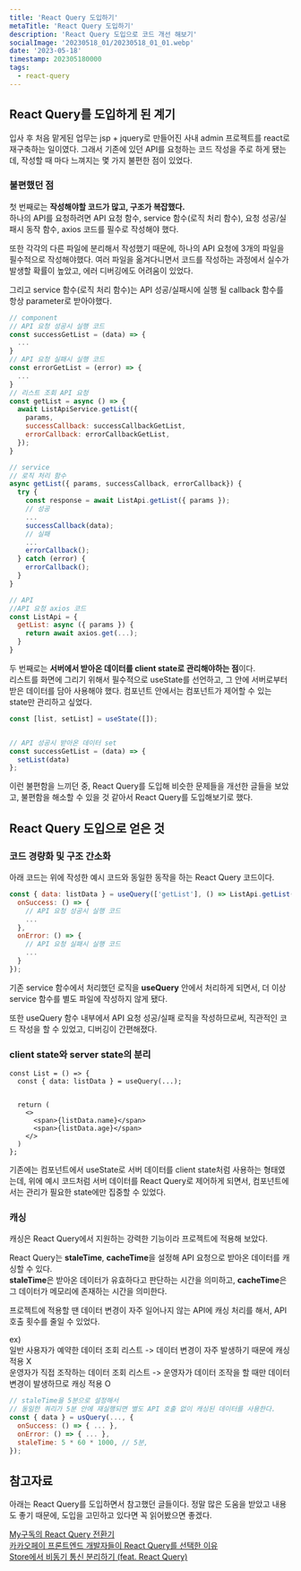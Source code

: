 ```yaml
---
title: 'React Query 도입하기'
metaTitle: 'React Query 도입하기'
description: 'React Query 도입으로 코드 개선 해보기'
socialImage: '20230518_01/20230518_01_01.webp'
date: '2023-05-18'
timestamp: 202305180000
tags:
  - react-query
---
```


## React Query를 도입하게 된 계기
입사 후 처음 맡게된 업무는 jsp + jquery로 만들어진 사내 admin 프로젝트를 react로 재구축하는 일이였다.
그래서 기존에 있던 API를 요청하는 코드 작성을 주로 하게 됐는데, 작성할 때 마다 느껴지는 몇 가지 불편한 점이 있었다.

### 불편했던 점
첫 번째로는 **작성해야할 코드가 많고, 구조가 복잡했다.**  
하나의 API를 요청하려면 API 요청 함수, service 함수(로직 처리 함수), 요청 성공/실패시 동작 함수, axios 코드를 필수로 작성해야 했다.  

또한 각각의 다른 파일에 분리해서 작성했기 때문에, 하나의 API 요청에 3개의 파일을 필수적으로 작성해야했다. 여러 파일을 옮겨다니면서 코드를 작성하는 과정에서 실수가 발생할 확률이 높았고, 에러 디버깅에도 어려움이 있었다.
  
그리고 service 함수(로직 처리 함수)는 API 성공/실패시에 실행 될 callback 함수를 항상 parameter로 받아야했다.
```javascript
// component
// API 요청 성공시 실행 코드
const successGetList = (data) => {
  ...
}
// API 요청 실패시 실행 코드
const errorGetList = (error) => {
  ...
}
// 리스트 조회 API 요청
const getList = async () => {
  await ListApiService.getList({
    params,
    successCallback: successCallbackGetList,
    errorCallback: errorCallbackGetList,
  });
}
```
```javascript
// service
// 로직 처리 함수
async getList({ params, successCallback, errorCallback}) {
  try {
    const response = await ListApi.getList({ params });
    // 성공
    ...
    successCallback(data);
    // 실패
    ...
    errorCallback();
  } catch (error) {
    errorCallback();
  }
}
```
```javascript
// API
//API 요청 axios 코드
const ListApi = {
  getList: async ({ params }) {
    return await axios.get(...);
  }
}
```

두 번째로는 **서버에서 받아온 데이터를 client state로 관리해야하는 점**이다.  
리스트를 화면에 그리기 위해서 필수적으로 useState를 선언하고, 그 안에 서버로부터 받은 데이터를 담아 사용해야 했다.
컴포넌트 안에서는 컴포넌트가 제어할 수 있는 state만 관리하고 싶었다.
```javascript
const [list, setList] = useState([]);


// API 성공시 받아온 데이터 set
const successGetList = (data) => {
  setList(data)
};
```

이런 불편함을 느끼던 중, React Query를 도입해 비슷한 문제들을 개선한 글들을 보았고, 불편함을 해소할 수 있을 것 같아서
React Query를 도입해보기로 했다.  

## React Query 도입으로 얻은 것
### 코드 경량화 및 구조 간소화
아래 코드는 위에 작성한 예시 코드와 동일한 동작을 하는 React Query 코드이다.
```javascript
const { data: listData } = useQuery(['getList'], () => ListApi.getList(), {
  onSuccess: () => {
    // API 요청 성공시 실행 코드
    ...
  },
  onError: () => {
    // API 요청 실패시 실행 코드
    ...
  }
});
```
기존 service 함수에서 처리했던 로직을 **useQuery** 안에서 처리하게 되면서, 더 이상 service 함수를 별도 파일에 작성하지 않게 됐다.

또한 useQuery 함수 내부에서 API 요청 성공/실패 로직을 작성하므로써, 직관적인 코드 작성을 할 수 있었고, 디버깅이 간편해졌다.

### client state와 server state의 분리
```tsx
const List = () => {
  const { data: listData } = useQuery(...);


  return (
    <>
      <span>{listData.name}</span>
      <span>{listData.age}</span>
    </>
  )
};
```
기존에는 컴포넌트에서 useState로 서버 데이터를 client state처럼 사용하는 형태였는데, 위에 예시 코드처럼 서버 데이터를 React Query로 제어하게 되면서, 컴포넌트에서는 관리가 필요한 state에만 집중할 수 있었다.

### 캐싱
캐싱은 React Query에서 지원하는 강력한 기능이라 프로젝트에 적용해 보았다.

React Query는 **staleTime**, **cacheTime**을 설정해 API 요청으로 받아온 데이터를 캐싱할 수 있다.  
**staleTime**은 받아온 데이터가 유효하다고 판단하는 시간을 의미하고, **cacheTime**은 그 데이터가 메모리에 존재하는 시간을 의미한다.

프로젝트에 적용할 땐 데이터 변경이 자주 일어나지 않는 API에 캐싱 처리를 해서, API 호출 횟수를 줄일 수 있었다.  
  
ex)  
일반 사용자가 예약한 데이터 조회 리스트 -> 데이터 변경이 자주 발생하기 때문에 캐싱 적용 X  
운영자가 직접 조작하는 데이터 조회 리스트 -> 운영자가 데이터 조작을 할 때만 데이터 변경이 발생하므로 캐싱 적용 O
```javascript
// staleTime을 5분으로 설정해서 
// 동일한 쿼리가 5분 안에 재실행되면 별도 API 호출 없이 캐싱된 데이터를 사용한다.
const { data } = usQuery(..., {
  onSuccess: () => { ... },
  onError: () => { ... },
  staleTime: 5 * 60 * 1000, // 5분,
});
```

## 참고자료
아래는 React Query를 도입하면서 참고했던 글들이다. 정말 많은 도움을 받았고 내용도 좋기 때문에, 도입을 고민하고 있다면 꼭 읽어봤으면 좋겠다.  

[My구독의 React Query 전환기](https://tech.kakao.com/2022/06/13/react-query/)  
[카카오페이 프론트엔드 개발자들이 React Query를 선택한 이유](https://tech.kakaopay.com/post/react-query-1/)  
[Store에서 비동기 통신 분리하기 (feat. React Query)](https://techblog.woowahan.com/6339/?fbclid=IwAR3ZjgJwNjMuR9i8TNkVavxPSTzk8bnXoH57JJd81hIzQsYNbABJUkCiyHc)